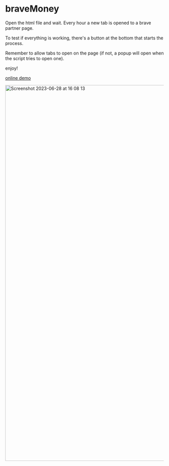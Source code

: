 # braveMoney

Open the html file and wait. Every hour a new tab is opened to a brave partner page.

To test if everything is working, there's a button at the bottom that starts the process.

Remember to allow tabs to open on the page (if not, a popup will open when the script tries to open one).

enjoy!

[online demo](https://brave-money.vercel.app/)

<img width="1191" alt="Screenshot 2023-06-28 at 16 08 13" src="https://github.com/antoinechab/braveMoney/assets/50440323/345d32c6-3935-4795-940e-dba3a0f970e7">
